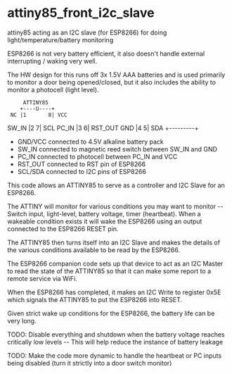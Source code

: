 # attiny85_front_i2c_slave
attiny85 acting as an I2C slave (for ESP8266) for doing light/temperature/battery monitoring

ESP8266 is not very battery efficient, it also doesn't handle external interrupting / waking very well.

The HW design for this runs off 3x 1.5V AAA batteries and is used primarily to monitor a door being opened/closed, but it also includes
the ability to monitor a photocell (light level).

         ATTINY85
        +----U----+
     NC |1       8| VCC
  SW_IN |2       7| SCL
  PC_IN |3       6| RST_OUT
    GND |4       5| SDA
        +---------+

- GND/VCC connected to 4.5V alkaline battery pack
- SW_IN connected to magnetic reed switch between SW_IN and GND
- PC_IN connected to photocell between PC_IN and VCC
- RST_OUT connected to RST pin of ESP8266
- SCL/SDA connected to I2C pins of ESP8266

This code allows an ATTINY85 to serve as a controller and I2C Slave for an ESP8266.

The ATTINY will monitor for various conditions you may want to monitor -- Switch input, light-level, battery voltage, timer (heartbeat).
When a wakeable condition exists it will wake the ESP8266 using an output connected to the ESP8266 RESET pin.  

The ATTINY85 then turns itself into an I2C Slave and makes the details of the various conditions available to be read by the ESP8266.

The ESP8266 companion code sets up that device to act as an I2C Master to read the state of the ATTINY85 so that it can make some report
to a remote service via WiFi.

When the ESP8266 has completed, it makes an I2C Write to register 0x5E which signals the ATTINY85 to put the ESP8266 into RESET.

Given strict wake up conditions for the ESP8266, the battery life can be very long.

TODO: Disable everything and shutdown when the battery voltage reaches critically low levels -- This will help reduce the instance
of battery leakage

TODO: Make the code more dynamic to handle the heartbeat or PC inputs being disabled (turn it strictly into a door switch monitor)
